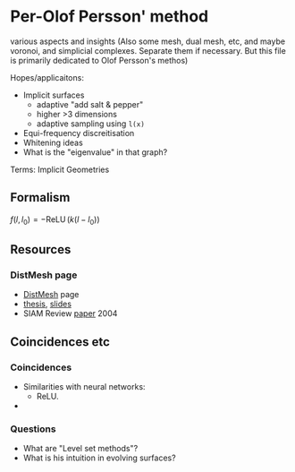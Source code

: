 # Per-Olof Persson' method

various aspects and insights
(Also some mesh, dual mesh, etc, and maybe voronoi, and simplicial complexes. Separate them if necessary. But this file is primarily dedicated to Olof Persson's methos)

Hopes/applicaitons:
* Implicit surfaces
   * adaptive "add salt & pepper"
   * higher >3 dimensions
   * adaptive sampling using `l(x)`
* Equi-frequency discreitisation
* Whitening ideas
* What is the "eigenvalue" in that graph?

Terms: Implicit Geometries

## Formalism
$f(l,l_0)=-\operatorname{ReLU} \left(  k(l - l_0) \right)$
## Resources
### DistMesh page
* [DistMesh](http://persson.berkeley.edu/distmesh/) page
* [thesis](http://persson.berkeley.edu/thesis/persson-thesis-color.pdf), [slides](http://persson.berkeley.edu/thesis/persson-thesis-presentation.pdf)
* SIAM Review [paper](http://persson.berkeley.edu/distmesh/persson04mesh.pdf) 2004

## Coincidences etc
### Coincidences
* Similarities with neural networks:
   * ReLU.
* 
### Questions
* What are "Level set methods"?
* What is his intuition in evolving surfaces?

